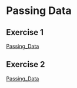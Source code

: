 # Passing Data

## Exercise 1
 [Passing_Data](https://github.com/yukariIm8/Udacity_RTND_Exercise1_Passing_Data)

## Exercise 2
 [Passing_Data](https://github.com/yukariIm8/Udacity_RTND_Exercise2_Passing_Data)